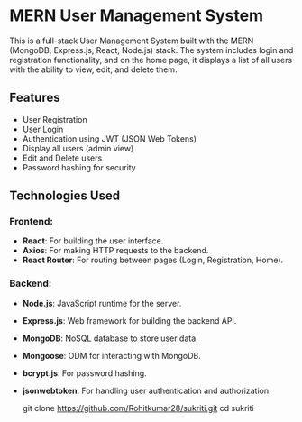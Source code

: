 # MERN User Management System

This is a full-stack User Management System built with the MERN (MongoDB, Express.js, React, Node.js) stack. The system includes login and registration functionality, and on the home page, it displays a list of all users with the ability to view, edit, and delete them.

## Features

- User Registration
- User Login
- Authentication using JWT (JSON Web Tokens)
- Display all users (admin view)
- Edit and Delete users
- Password hashing for security

## Technologies Used

### Frontend:
- **React**: For building the user interface.
- **Axios**: For making HTTP requests to the backend.
- **React Router**: For routing between pages (Login, Registration, Home).

### Backend:
- **Node.js**: JavaScript runtime for the server.
- **Express.js**: Web framework for building the backend API.
- **MongoDB**: NoSQL database to store user data.
- **Mongoose**: ODM for interacting with MongoDB.
- **bcrypt.js**: For password hashing.
- **jsonwebtoken**: For handling user authentication and authorization.




   git clone https://github.com/Rohitkumar28/sukriti.git
   cd sukriti
